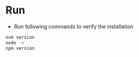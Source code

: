 # Run

* Run following commands to verify the installation 

```sh
nvm version
node -v
npm version
```



